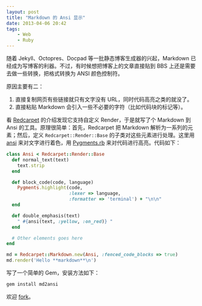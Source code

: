 ```yaml
---
layout: post
title: "Markdown 的 Ansi 显示"
date: 2013-04-06 20:42
tags:
    - Web
    - Ruby
---
```


随着 Jekyll、Octopres、Docpad 等一批静态博客生成器的兴起，Markdown 已经成为写博客的利器。不过，有时候想把博客上的文章直接贴到 BBS 上还是需要去做一些转换，把格式转换为 ANSI 颜色控制符。

原因主要有二：

1. 直接复制网页有些链接就只有文字没有 URL，同时代码高亮之类的就没了。
2. 直接粘贴 Markdown 会引入一些不必要的字符（比如代码块的标记等）。

看 [Redcarpet](https://github.com/vmg/redcarpet) 的介绍发现它支持自定义 Render，于是就写了个 Markdown 到 Ansi 的工具。原理很简单：首先，Redcarpet 把 Markdown 解析为一系列的元素；然后，定义 `Redcarpet::Render::Base` 的子类对这些元素进行处理。这里用 [ansi](http://rubyworks.github.io/ansi/) 来对文字进行着色，用 [Pygments.rb](https://github.com/tmm1/pygments.rb) 来对代码进行高亮。代码如下：

~~~ ruby
class Ansi < Redcarpet::Render::Base
  def normal_text(text)
    text.strip
  end

  def block_code(code, language)
    Pygments.highlight(code,
                       :lexer => language,
                       :formatter => 'terminal') + "\n\n"
  end

  def double_emphasis(text)
    " #{ansi(text, :yellow, :on_red)} "
  end

  # Other elements goes here
end

md = Redcarpet::Markdown.new(Ansi, :fenced_code_blocks => true)
md.render('Hello **markdown**\n')
~~~

写了一个简单的 Gem，安装方法如下：

~~~ bash
gem install md2ansi
~~~

欢迎 [fork](https://github.com/hanjianwei/md2ansi)。
